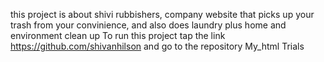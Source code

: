 this project is about shivi rubbishers, company website that picks up your trash from your convinience, and also  does laundry plus home and environment clean up
To run this project tap the link https://github.com/shivanhilson and go to the repository My_html Trials
